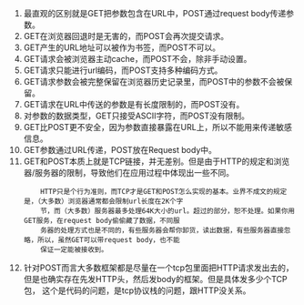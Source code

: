 1. 最直观的区别就是GET把参数包含在URL中，POST通过request body传递参数。
2. GET在浏览器回退时是无害的，而POST会再次提交请求。
3. GET产生的URL地址可以被作为书签，而POST不可以。
4. GET请求会被浏览器主动cache，而POST不会，除非手动设置。
5. GET请求只能进行url编码，而POST支持多种编码方式。
6. GET请求参数会被完整保留在浏览器历史记录里，而POST中的参数不会被保留。
7. GET请求在URL中传送的参数是有长度限制的，而POST没有。
8. 对参数的数据类型，GET只接受ASCII字符，而POST没有限制。
9. GET比POST更不安全，因为参数直接暴露在URL上，所以不能用来传递敏感信息。
10. GET参数通过URL传递，POST放在Request body中。
11. GET和POST本质上就是TCP链接，并无差别。但是由于HTTP的规定和浏览器/服务器的限制，导致他们在应用过程中体现出一些不同。
    ```aidl
        HTTP只是个行为准则，而TCP才是GET和POST怎么实现的基本。业界不成文的规定是，（大多数）浏览器通常都会限制url长度在2K个字
        节，而（大多数）服务器最多处理64K大小的url。超过的部分，恕不处理。如果你用GET服务，在request body偷偷藏了数据，不同服
        务器的处理方式也是不同的，有些服务器会帮你卸货，读出数据，有些服务器直接忽略，所以，虽然GET可以带request body，也不能
        保证一定能被接收到。
    ```
12. 针对POST而言大多数框架都是尽量在一个tcp包里面把HTTP请求发出去的，但是也确实存在先发HTTP头，然后发body的框架。但是具体发多少个TCP包，
这个是代码的问题，是tcp协议栈的问题，跟HTTP没关系。
            
    

      




